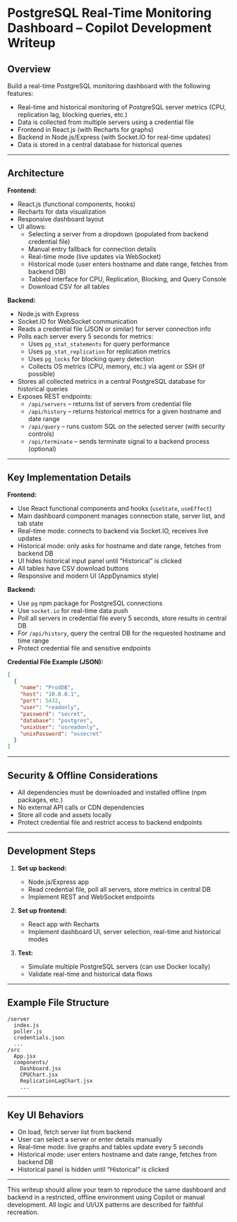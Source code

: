 # PostgreSQL Real-Time Monitoring Dashboard – Copilot Development Writeup

## Overview
Build a real-time PostgreSQL monitoring dashboard with the following features:
- Real-time and historical monitoring of PostgreSQL server metrics (CPU, replication lag, blocking queries, etc.)
- Data is collected from multiple servers using a credential file
- Frontend in React.js (with Recharts for graphs)
- Backend in Node.js/Express (with Socket.IO for real-time updates)
- Data is stored in a central database for historical queries

---

## Architecture

**Frontend:**
- React.js (functional components, hooks)
- Recharts for data visualization
- Responsive dashboard layout
- UI allows:
  - Selecting a server from a dropdown (populated from backend credential file)
  - Manual entry fallback for connection details
  - Real-time mode (live updates via WebSocket)
  - Historical mode (user enters hostname and date range, fetches from backend DB)
  - Tabbed interface for CPU, Replication, Blocking, and Query Console
  - Download CSV for all tables

**Backend:**
- Node.js with Express
- Socket.IO for WebSocket communication
- Reads a credential file (JSON or similar) for server connection info
- Polls each server every 5 seconds for metrics:
  - Uses `pg_stat_statements` for query performance
  - Uses `pg_stat_replication` for replication metrics
  - Uses `pg_locks` for blocking query detection
  - Collects OS metrics (CPU, memory, etc.) via agent or SSH (if possible)
- Stores all collected metrics in a central PostgreSQL database for historical queries
- Exposes REST endpoints:
  - `/api/servers` – returns list of servers from credential file
  - `/api/history` – returns historical metrics for a given hostname and date range
  - `/api/query` – runs custom SQL on the selected server (with security controls)
  - `/api/terminate` – sends terminate signal to a backend process (optional)

---

## Key Implementation Details

**Frontend:**
- Use React functional components and hooks (`useState`, `useEffect`)
- Main dashboard component manages connection state, server list, and tab state
- Real-time mode: connects to backend via Socket.IO, receives live updates
- Historical mode: only asks for hostname and date range, fetches from backend DB
- UI hides historical input panel until “Historical” is clicked
- All tables have CSV download buttons
- Responsive and modern UI (AppDynamics style)

**Backend:**
- Use `pg` npm package for PostgreSQL connections
- Use `socket.io` for real-time data push
- Poll all servers in credential file every 5 seconds, store results in central DB
- For `/api/history`, query the central DB for the requested hostname and time range
- Protect credential file and sensitive endpoints

**Credential File Example (JSON):**
```json
[
  {
    "name": "ProdDB",
    "host": "10.0.0.1",
    "port": 5432,
    "user": "readonly",
    "password": "secret",
    "database": "postgres",
    "unixUser": "osreadonly",
    "unixPassword": "ossecret"
  }
]
```

---

## Security & Offline Considerations

- All dependencies must be downloaded and installed offline (npm packages, etc.)
- No external API calls or CDN dependencies
- Store all code and assets locally
- Protect credential file and restrict access to backend endpoints

---

## Development Steps

1. **Set up backend:**
   - Node.js/Express app
   - Read credential file, poll all servers, store metrics in central DB
   - Implement REST and WebSocket endpoints

2. **Set up frontend:**
   - React app with Recharts
   - Implement dashboard UI, server selection, real-time and historical modes

3. **Test:**
   - Simulate multiple PostgreSQL servers (can use Docker locally)
   - Validate real-time and historical data flows

---

## Example File Structure

```
/server
  index.js
  poller.js
  credentials.json
  ...
/src
  App.jsx
  components/
    Dashboard.jsx
    CPUChart.jsx
    ReplicationLagChart.jsx
    ...
```

---

## Key UI Behaviors

- On load, fetch server list from backend
- User can select a server or enter details manually
- Real-time mode: live graphs and tables update every 5 seconds
- Historical mode: user enters hostname and date range, fetches from backend DB
- Historical panel is hidden until “Historical” is clicked

---

This writeup should allow your team to reproduce the same dashboard and backend in a restricted, offline environment using Copilot or manual development. All logic and UI/UX patterns are described for faithful recreation.
